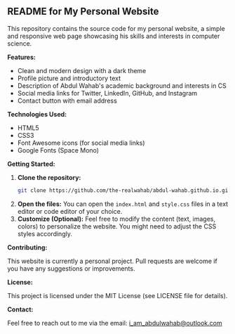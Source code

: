 ## README for My Personal Website

This repository contains the source code for my personal website, a simple and responsive web page showcasing his skills and interests in computer science.

**Features:**

* Clean and modern design with a dark theme
* Profile picture and introductory text
* Description of Abdul Wahab's academic background and interests in CS
* Social media links for Twitter, LinkedIn, GitHub, and Instagram
* Contact button with email address

**Technologies Used:**

* HTML5
* CSS3
* Font Awesome icons (for social media links)
* Google Fonts (Space Mono)

**Getting Started:**

1. **Clone the repository:**
   ```bash
   git clone https://github.com/the-realwahab/abdul-wahab.github.io.git 
   ```
2. **Open the files:** You can open the `index.html` and `style.css` files in a text editor or code editor of your choice.
3. **Customize (Optional):** Feel free to modify the content (text, images, colors) to personalize the website. You might need to adjust the CSS styles accordingly.

**Contributing:**

This website is currently a personal project. Pull requests are welcome if you have any suggestions or improvements.

**License:**

This project is licensed under the MIT License (see LICENSE file for details).

**Contact:**

Feel free to reach out to me via the email: i_am_abdulwahab@outlook.com
